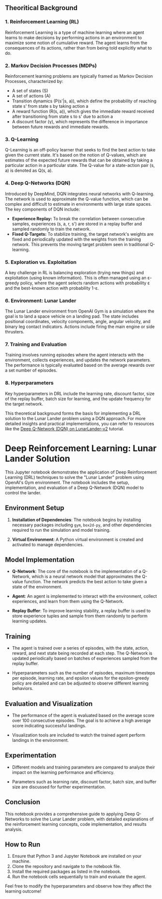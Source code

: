## Theoritical Background

### 1. **Reinforcement Learning (RL)**
Reinforcement Learning is a type of machine learning where an agent learns to make decisions by performing actions in an environment to maximize some notion of cumulative reward. The agent learns from the consequences of its actions, rather than from being told explicitly what to do.

### 2. **Markov Decision Processes (MDPs)**
Reinforcement learning problems are typically framed as Markov Decision Processes, characterized by:
- A set of states (S)
- A set of actions (A)
- Transition dynamics (P(s'|s, a)), which define the probability of reaching state s' from state s by taking action a
- A reward function (R(s, a)), which gives the immediate reward received after transitioning from state s to s' due to action a
- A discount factor (γ), which represents the difference in importance between future rewards and immediate rewards.

### 3. **Q-Learning**
Q-Learning is an off-policy learner that seeks to find the best action to take given the current state. It's based on the notion of Q-values, which are estimates of the expected future rewards that can be obtained by taking a particular action in a particular state. The Q-value for a state-action pair (s, a) is denoted as Q(s, a).

### 4. **Deep Q-Networks (DQN)**
Introduced by DeepMind, DQN integrates neural networks with Q-learning. The network is used to approximate the Q-value function, which can be complex and difficult to estimate in environments with large state spaces. The key components of DQN include:
- **Experience Replay:** To break the correlation between consecutive samples, experiences (s, a, r, s') are stored in a replay buffer and sampled randomly to train the network.
- **Fixed Q-Targets:** To stabilize training, the target network's weights are fixed and periodically updated with the weights from the training network. This prevents the moving target problem seen in traditional Q-learning.

### 5. **Exploration vs. Exploitation**
A key challenge in RL is balancing exploration (trying new things) and exploitation (using known information). This is often managed using an ε-greedy policy, where the agent selects random actions with probability ε and the best-known action with probability 1-ε.

### 6. **Environment: Lunar Lander**
The Lunar Lander environment from OpenAI Gym is a simulation where the goal is to land a space vehicle on a landing pad. The state includes positional coordinates, velocity components, angle, angular velocity, and binary leg contact indicators. Actions include firing the main engine or side thrusters.

### 7. **Training and Evaluation**
Training involves running episodes where the agent interacts with the environment, collects experiences, and updates the network parameters. The performance is typically evaluated based on the average rewards over a set number of episodes.

### 8. **Hyperparameters**
Key hyperparameters in DRL include the learning rate, discount factor, size of the replay buffer, batch size for learning, and the update frequency for the target network.

This theoretical background forms the basis for implementing a DRL solution to the Lunar Lander problem using a DQN approach. For more detailed insights and practical implementations, you can refer to resources like the [Deep Q-Network (DQN) on LunarLander-v2](https://goodboychan.github.io/python/reinforcement_learning/pytorch/udacity/2021/05/07/DQN-LunarLander.html) tutorial.

# Deep Reinforcement Learning: Lunar Lander Solution

This Jupyter notebook demonstrates the application of Deep Reinforcement Learning (DRL) techniques to solve the "Lunar Lander" problem using OpenAI's Gym environment. The notebook includes the setup, implementation, and evaluation of a Deep Q-Network (DQN) model to control the lander.

## Environment Setup

1. **Installation of Dependencies**: The notebook begins by installing necessary packages including `gym`, `box2d-py`, and other dependencies required to run the simulation and model training.

2. **Virtual Environment**: A Python virtual environment is created and activated to manage dependencies.

## Model Implementation

- **Q-Network**: The core of the notebook is the implementation of a Q-Network, which is a neural network model that approximates the Q-value function. The network predicts the best action to take given a state of the environment.

- **Agent**: An agent is implemented to interact with the environment, collect experiences, and learn from them using the Q-Network.

- **Replay Buffer**: To improve learning stability, a replay buffer is used to store experience tuples and sample from them randomly to perform learning updates.

## Training

- The agent is trained over a series of episodes, with the state, action, reward, and next state being recorded at each step. The Q-Network is updated periodically based on batches of experiences sampled from the replay buffer.

- Hyperparameters such as the number of episodes, maximum timesteps per episode, learning rate, and epsilon values for the epsilon-greedy policy are detailed and can be adjusted to observe different learning behaviors.

## Evaluation and Visualization

- The performance of the agent is evaluated based on the average score over 100 consecutive episodes. The goal is to achieve a high average score indicating successful landings.

- Visualization tools are included to watch the trained agent perform landings in the environment.

## Experimentation

- Different models and training parameters are compared to analyze their impact on the learning performance and efficiency.

- Parameters such as learning rate, discount factor, batch size, and buffer size are discussed for further experimentation.

## Conclusion

This notebook provides a comprehensive guide to applying Deep Q-Networks to solve the Lunar Lander problem, with detailed explanations of the reinforcement learning concepts, code implementation, and results analysis.

## How to Run

1. Ensure that Python 3 and Jupyter Notebook are installed on your machine.
2. Clone the repository and navigate to the notebook file.
3. Install the required packages as listed in the notebook.
4. Run the notebook cells sequentially to train and evaluate the agent.

Feel free to modify the hyperparameters and observe how they affect the learning outcome!
